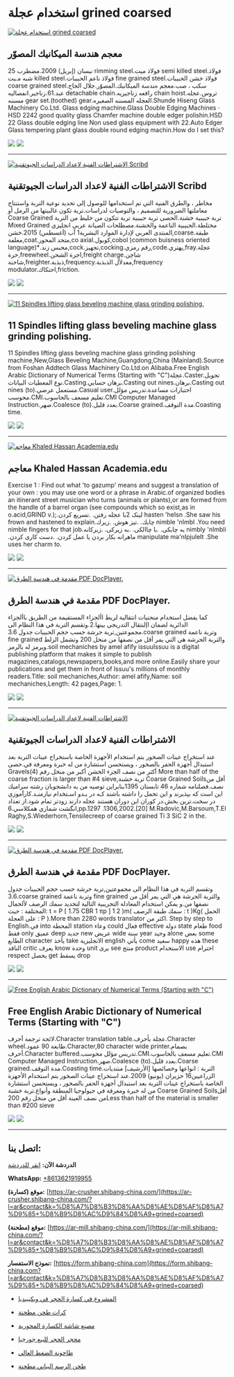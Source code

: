 # استخدام عجلة grined coarsed

<a href="https://swt.shibang-china.com/?l=ar&img&k=%D8%A7%D8%B3%D8%AA%D8%AE%D8%AF%D8%A7%D9%85+%D8%B9%D8%AC%D9%84%D8%A9+grined+coarsed" target="_blank">![استخدام عجلة grined coarsed](http://static.shibang-china.com/all-800x300/801.jpg)</a>

## معجم هندسة الميكانيك المصوّر
25 نيسان (إبريل) 2009.ﻣﻀﻄﺮب rimming steel.ﻓﻮﻻذ ﻣﻴﺖ semi killed steel.ﻓﻮﻻذ ﺷﺒﻪ ﻣ.ﻴﺖ killed steel.ﻓﻮﻻذ ﻧﺎﻋﻢ اﻟﺤﺒﻴﺒﺎت fine grained steel.ﻓﻮﻻذ ﺧﺸﻦ اﻟﺤﺒﻴﺒﺎت coarse grained steel.ﺳﻜﺐ ، ﺻﺐ.ﻣﻌﺠﻢ هﻨﺪﺳﺔ اﻟﻤﻴﻜﺎﻧﻴﻚ.اﻟﻤﺼﻮّر.ﺟﻼل اﻟﺤﺎج ﻋﺒﺪ.61.زﻧﺎﺟﻴﺮ.اﻧﻔﺼﺎﻟﻴﻪ detachable chain.راﻓﻌﻪ زﻧﺎﺟﻴﺮﻳﻪ chain hoist.ﺗﺮوس.ﻋﺠﻠﻪ ﻣﺴﻨﻨﻪ gear set.(toothed) gear.اﻟﻌﺠﻠﻪ اﻟﻤﺴﻨﻨﻪ اﻟﺼﻐﻴﺮﻩ.Shunde Hiseng Glass Machinery Co.Ltd. Glass edging machine.Glass Double Edging Machines &middot; HSD 2242 good quality glass Chamfer machine double edger polishin.HSD 22 Glass double edging line Non used glass equipment with 22.Auto Edger Glass tempering plant glass double round edging machin.How do I set this?


<a href="https://whatsapp.shibangsoft.com/WhatsApp.php" target="_blank" title="WhatsApp">![](http://static.shibang-china.com/icon/whatsapp.png)</a> <a href="https://swt.shibang-china.com/?l=ar&icon&k=%D8%A7%D8%B3%D8%AA%D8%AE%D8%AF%D8%A7%D9%85+%D8%B9%D8%AC%D9%84%D8%A9+grined+coarsed" target="_blank">![](http://static.shibang-china.com/icon/chat-ar.png)</a>

---

<a href="https://swt.shibang-china.com/?l=ar&img&k=%D8%A7%D8%B3%D8%AA%D8%AE%D8%AF%D8%A7%D9%85+%D8%B9%D8%AC%D9%84%D8%A9+grined+coarsed" target="_blank">![الاشتراطات الفنية لاعداد الدراسات الجيوتقنية Scribd](http://static.shibang-china.com/all-800x300/1436.jpg)</a>

## الاشتراطات الفنية لاعداد الدراسات الجيوتقنية Scribd
مخاطر ، والطرق الفنية التي تم استخدامها للوصول إلى تحديد نوعية التربة واستنتاج معاملتها الضرورية للتصميم ، والتوصيات لدراسات.تربة تكون غالبيتها من الرمل أو Coarse Grained تربة حبيبية خشنة.الحصى تربة حبيبية تربة تتكون من خليط من التربة Mixed Grained مختلطة.الحبيبية الناعمة والخشنة.مصطلحات الصيانة عربي انجليزي المنتدى العربي لإدارة الموارد البشرية1 آب (أغسطس) 2015.خشن,coarse.طبقة مغلفة,coat.متحد المحور,co axial.كوبول,cobol )common buisness oriented language)*.محبس زند,cock.تجهيز,cocking.رقم رمزي,code.يهتري,fray.عجلة حرة,freewheel.اجرة الشحن,freight charge.شاحِن شاحنة,freighter.ذبذبة,frequency.معدلأل الذبذبة,frequency modulator.احتكاك,friction.


<a href="https://whatsapp.shibangsoft.com/WhatsApp.php" target="_blank" title="WhatsApp">![](http://static.shibang-china.com/icon/whatsapp.png)</a> <a href="https://swt.shibang-china.com/?l=ar&icon&k=%D8%A7%D8%B3%D8%AA%D8%AE%D8%AF%D8%A7%D9%85+%D8%B9%D8%AC%D9%84%D8%A9+grined+coarsed" target="_blank">![](http://static.shibang-china.com/icon/chat-ar.png)</a>

---

<a href="https://swt.shibang-china.com/?l=ar&img&k=%D8%A7%D8%B3%D8%AA%D8%AE%D8%AF%D8%A7%D9%85+%D8%B9%D8%AC%D9%84%D8%A9+grined+coarsed" target="_blank">![11 Spindles lifting glass beveling machine glass grinding polishing.](http://static.shibang-china.com/all-800x300/14.jpg)</a>

## 11 Spindles lifting glass beveling machine glass grinding polishing.
11 Spindles lifting glass beveling machine glass grinding polishing machine,New,Glass Beveling Machine,Guangdong,China (Mainland).Source from Foshan Addtech Glass Machinery Co.Ltd.on Alibaba.Free English Arabic Dictionary of Numerical Terms (Starting with &quot;C&quot;)عجلة.Caster.تحويل نوع المعطيات البيانات.Casting.برهان حسابي.Casting out nines.برهان.Casting out nines (to).مستعمل عرضي.Casual user.اختبارات مساعدة.تدريس مؤلل محوسب.CMI.تعليم مسعف بالحاسوب.CMI Computer Managed Instruction.صهر.Coalesce (to).بعدد قليل.Coarse grained.مدة التوقف.Coasting time.


<a href="https://whatsapp.shibangsoft.com/WhatsApp.php" target="_blank" title="WhatsApp">![](http://static.shibang-china.com/icon/whatsapp.png)</a> <a href="https://swt.shibang-china.com/?l=ar&icon&k=%D8%A7%D8%B3%D8%AA%D8%AE%D8%AF%D8%A7%D9%85+%D8%B9%D8%AC%D9%84%D8%A9+grined+coarsed" target="_blank">![](http://static.shibang-china.com/icon/chat-ar.png)</a>

---

<a href="https://swt.shibang-china.com/?l=ar&img&k=%D8%A7%D8%B3%D8%AA%D8%AE%D8%AF%D8%A7%D9%85+%D8%B9%D8%AC%D9%84%D8%A9+grined+coarsed" target="_blank">![معاجم Khaled Hassan Academia.edu](http://static.shibang-china.com/all-800x300/764.jpg)</a>

## معاجم Khaled Hassan Academia.edu
Exercise 1 : Find out what &#39;to gazump&#39; means and suggest a translation of your own : you may use one word or a phrase in Arabic.of organized bodies an itinerant street musician who turns (animals or plants),or are formed from the handle of a barrel organ (see compounds which so exist,as in o.acid,GRIND v.);.لینک 2با عجله رفتن. .تسریع کردن hasten &#39;heIsn .She saw his frown and hastened to explain.چابك. .تیز هوش. .زیرك nimble &#39;nImbl .You need nimble fingers for that job.به چابکی. .با چاالکی. .به زیرکی. .زیرکانه nimbly &#39;nImbli .ماهرانه بکار بردن یا عمل کردن. .دست کاری کردن manipulate mә&#39;nIpjuleIt .She uses her charm to.


<a href="https://whatsapp.shibangsoft.com/WhatsApp.php" target="_blank" title="WhatsApp">![](http://static.shibang-china.com/icon/whatsapp.png)</a> <a href="https://swt.shibang-china.com/?l=ar&icon&k=%D8%A7%D8%B3%D8%AA%D8%AE%D8%AF%D8%A7%D9%85+%D8%B9%D8%AC%D9%84%D8%A9+grined+coarsed" target="_blank">![](http://static.shibang-china.com/icon/chat-ar.png)</a>

---

<a href="https://swt.shibang-china.com/?l=ar&img&k=%D8%A7%D8%B3%D8%AA%D8%AE%D8%AF%D8%A7%D9%85+%D8%B9%D8%AC%D9%84%D8%A9+grined+coarsed" target="_blank">![مقدمة في هندسة الطرق PDF DocPlayer.](http://static.shibang-china.com/all-800x300/1385.jpg)</a>

## مقدمة في هندسة الطرق PDF DocPlayer.
كما يفضل استخدام منحنيات انتقالية لربط األجزاء المستقيمة من الطريق باألجزاء الدائرية لضمان اإلنتقال التدريجي بينها.2.وتقسم التربة في هذا النظام الى مجموعتين,تربة حرشة حسب حجم الحبيبات جدول 3.6.coarse grained وتربة ناعمة fine grained والتربة الحرشة هي التي يمر أقل من نصفها من منخل 200 وتشمل الزلط ويرمز له بالرمز.soil mechaniches by amel afify issuuIssuu is a digital publishing platform that makes it simple to publish magazines,catalogs,newspapers,books,and more online.Easily share your publications and get them in front of Issuu&#39;s millions of monthly readers.Title: soil mechaniches,Author: amel afify,Name: soil mechaniches,Length: 42 pages,Page: 1.


<a href="https://whatsapp.shibangsoft.com/WhatsApp.php" target="_blank" title="WhatsApp">![](http://static.shibang-china.com/icon/whatsapp.png)</a> <a href="https://swt.shibang-china.com/?l=ar&icon&k=%D8%A7%D8%B3%D8%AA%D8%AE%D8%AF%D8%A7%D9%85+%D8%B9%D8%AC%D9%84%D8%A9+grined+coarsed" target="_blank">![](http://static.shibang-china.com/icon/chat-ar.png)</a>

---

<a href="https://swt.shibang-china.com/?l=ar&img&k=%D8%A7%D8%B3%D8%AA%D8%AE%D8%AF%D8%A7%D9%85+%D8%B9%D8%AC%D9%84%D8%A9+grined+coarsed" target="_blank">![الاشتراطات الفنية لاعداد الدراسات الجيوتقنية](http://static.shibang-china.com/all-800x300/743.jpg)</a>

## الاشتراطات الفنية لاعداد الدراسات الجيوتقنية
عند استخراج عينات الصخور يتم استخدام الأجهزة الخاصة باستخراج عينات التربة بعد استبدال أجهزة الحفر بالصخور ، ويستحسن استشارة من له خبرة ومعرفة في.حصى Gravelsأكثر من نصف الجزء الخشن أكبر من منخل رقم (4) More than half of the coarse fraction is larger than #4 sieve,تربة خشنة Coarse Grained Soilsأقل من نصف.فصلنامه شماره 46 تابستان 1395ﺑﻨﺎﺑﺮاﻳﻦ ﺗﻮﺻﻴﻪ ﻣﻦ ﺑﻪ داﻧﺸﺠﻮﻳﺎن رﺷﺘﻪ ﺳﺮاﻣﻴﻚ اﻳﻦ اﺳﺖ ﻛﻪ ﺑﭙﺬﻳﺮﻧﺪ و اﻳﻦ ﺗﺤﻤﻞ را داﺷﺘﻪ ﺑﺎﺷﻨﺪ ﻛـﻪ در ﺑـﺪو اﺳـﺘﺨﺪام ﻧﻴﺎزﻣﻨـﺪ.ﻛﺎرآﻣﻮزي در ﺳﺨﺖ.ﺗﺮﻳﻦ ﺑﺨﺶ.در ﻛﻮران اﻳﻦ دوران ﻫﺴﺘﻨﺪ ﻋﺠﻠﻪ دارﻧﺪ زودﺗﺮ ﺗﻤﺎم ﺷﻮد.از ﺗﻌﺪاد اﻧﮕﺸﺖ ﺷﻤﺎري ﻫﻤﻜﻼﺳﻲ.6,pp.1297 .1306,2002.[20] M.Radovic,M.Barsoum,T.El Raghy,S.Wiederhorn,Tensilecreep of coarse grained Ti 3 SiC 2 in the.


<a href="https://whatsapp.shibangsoft.com/WhatsApp.php" target="_blank" title="WhatsApp">![](http://static.shibang-china.com/icon/whatsapp.png)</a> <a href="https://swt.shibang-china.com/?l=ar&icon&k=%D8%A7%D8%B3%D8%AA%D8%AE%D8%AF%D8%A7%D9%85+%D8%B9%D8%AC%D9%84%D8%A9+grined+coarsed" target="_blank">![](http://static.shibang-china.com/icon/chat-ar.png)</a>

---

<a href="https://swt.shibang-china.com/?l=ar&img&k=%D8%A7%D8%B3%D8%AA%D8%AE%D8%AF%D8%A7%D9%85+%D8%B9%D8%AC%D9%84%D8%A9+grined+coarsed" target="_blank">![مقدمة في هندسة الطرق PDF DocPlayer.](http://static.shibang-china.com/all-800x300/609.jpg)</a>

## مقدمة في هندسة الطرق PDF DocPlayer.
وتقسم التربة في هذا النظام الى مجموعتين,تربة حرشة حسب حجم الحبيبات جدول 3.6.coarse grained وتربة ناعمة fine grained والتربة الحرشة هي التي يمر أقل من نصفها من.و يمكن استخدام المعادلة التجريبية التالية لتحديد سمك الرصف لألحمال المختلفة : حيث: t = P [ 1.75 CBR 1 πp ] 1 2 )m( سمك طبقة الرصف : t )Kg( الحمل على العجلة : P ).More than 2280 words translator اكثر من. Step by step to English.في into المحطة station وعاء could فعال effective دولة state طعام food فقط only عميق deep جديد new عريض wide سنة year وحيد alone بعض some الطابع character يأخذ take الانجليزية english يأتي come سعيد happy هذه these الناقد critic يعرف know وحدة unit يرى see منتج product الاستخدام use احترام respect يحصل get يسقط drop


<a href="https://whatsapp.shibangsoft.com/WhatsApp.php" target="_blank" title="WhatsApp">![](http://static.shibang-china.com/icon/whatsapp.png)</a> <a href="https://swt.shibang-china.com/?l=ar&icon&k=%D8%A7%D8%B3%D8%AA%D8%AE%D8%AF%D8%A7%D9%85+%D8%B9%D8%AC%D9%84%D8%A9+grined+coarsed" target="_blank">![](http://static.shibang-china.com/icon/chat-ar.png)</a>

---

<a href="https://swt.shibang-china.com/?l=ar&img&k=%D8%A7%D8%B3%D8%AA%D8%AE%D8%AF%D8%A7%D9%85+%D8%B9%D8%AC%D9%84%D8%A9+grined+coarsed" target="_blank">![Free English Arabic Dictionary of Numerical Terms (Starting with &quot;C&quot;)](http://static.shibang-china.com/all-800x300/414.jpg)</a>

## Free English Arabic Dictionary of Numerical Terms (Starting with &quot;C&quot;)
لائحة ترجمة أحرف.Character translation table.عجلة بأحرف.Character wheel.طابعة 90 عمود.Character,80 character wide printer.بصمام أحرف.Character buffered.تدريس مؤلل محوسب.CMI.تعليم مسعف بالحاسوب.CMI Computer Managed Instruction.صهر.Coalesce (to).بعدد قليل.Coarse grained.مدة التوقف.Coasting time.التربة : انواعها وخصائصها [الأرشيف] منتديات الزراعيين16 حزيران (يونيو) 2009.عند استخراج عينات الصخور يتم استخدام الأجهزة الخاصة باستخراج عينات التربة بعد استبدال أجهزة الحفر بالصخور ، ويستحسن استشارة من له خبرة ومعرفة في جيولوجيا المنطقة وأنواع.تربة خشنة Coarse Grained Soilsأقل من نصف العينة أقل من منخل رقم 200Less than half of the material is smaller than #200 sieve


<a href="https://whatsapp.shibangsoft.com/WhatsApp.php" target="_blank" title="WhatsApp">![](http://static.shibang-china.com/icon/whatsapp.png)</a> <a href="https://swt.shibang-china.com/?l=ar&icon&k=%D8%A7%D8%B3%D8%AA%D8%AE%D8%AF%D8%A7%D9%85+%D8%B9%D8%AC%D9%84%D8%A9+grined+coarsed" target="_blank">![](http://static.shibang-china.com/icon/chat-ar.png)</a>

---
## اتصل بنا:

**الدردشة الآن:** [انقر للدردشة](https://swt.shibang-china.com?l=ar&contact&k=%D8%A7%D8%B3%D8%AA%D8%AE%D8%AF%D8%A7%D9%85+%D8%B9%D8%AC%D9%84%D8%A9+grined+coarsed)

**WhatsApp:**  [+8613621919955](https://whatsapp.shibangsoft.com/WhatsApp.php)

**موقع (كسارة):** [https://ar-crusher.shibang-china.com/](https://ar-crusher.shibang-china.com/?l=ar&contact&k=%D8%A7%D8%B3%D8%AA%D8%AE%D8%AF%D8%A7%D9%85+%D8%B9%D8%AC%D9%84%D8%A9+grined+coarsed)

**موقع (مطحنة):** [https://ar-mill.shibang-china.com/](https://ar-mill.shibang-china.com/?l=ar&contact&k=%D8%A7%D8%B3%D8%AA%D8%AE%D8%AF%D8%A7%D9%85+%D8%B9%D8%AC%D9%84%D8%A9+grined+coarsed)

**نموذج الاستفسار:** [https://form.shibang-china.com](https://form.shibang-china.com?l=ar&contact&k=%D8%A7%D8%B3%D8%AA%D8%AE%D8%AF%D8%A7%D9%85+%D8%B9%D8%AC%D9%84%D8%A9+grined+coarsed)

* [المشروع في كسارة الحجر في ويكيبيديا](../27/%D8%A7%D9%84%D9%85%D8%B4%D8%B1%D9%88%D8%B9%20%D9%81%D9%8A%20%D9%83%D8%B3%D8%A7%D8%B1%D8%A9%20%D8%A7%D9%84%D8%AD%D8%AC%D8%B1%20%D9%81%D9%8A%20%D9%88%D9%8A%D9%83%D9%8A%D8%A8%D9%8A%D8%AF%D9%8A%D8%A7.md)

* [كرات طحن مطحنة](../27/%D9%83%D8%B1%D8%A7%D8%AA%20%D8%B7%D8%AD%D9%86%20%D9%85%D8%B7%D8%AD%D9%86%D8%A9.md)

* [مصنع شاشة الكسارة المحورية](../29/%D9%85%D8%B5%D9%86%D8%B9%20%D8%B4%D8%A7%D8%B4%D8%A9%20%D8%A7%D9%84%D9%83%D8%B3%D8%A7%D8%B1%D8%A9%20%D8%A7%D9%84%D9%85%D8%AD%D9%88%D8%B1%D9%8A%D8%A9.md)

* [محجر الحجر للبيع جورجيا](../26/%D9%85%D8%AD%D8%AC%D8%B1%20%D8%A7%D9%84%D8%AD%D8%AC%D8%B1%20%D9%84%D9%84%D8%A8%D9%8A%D8%B9%20%D8%AC%D9%88%D8%B1%D8%AC%D9%8A%D8%A7.md)

* [طاحونة الضغط العالي](../30/%D8%B7%D8%A7%D8%AD%D9%88%D9%86%D8%A9%20%D8%A7%D9%84%D8%B6%D8%BA%D8%B7%20%D8%A7%D9%84%D8%B9%D8%A7%D9%84%D9%8A.md)

* [طحن الرسم البياني مطحنة](../27/%D8%B7%D8%AD%D9%86%20%D8%A7%D9%84%D8%B1%D8%B3%D9%85%20%D8%A7%D9%84%D8%A8%D9%8A%D8%A7%D9%86%D9%8A%20%D9%85%D8%B7%D8%AD%D9%86%D8%A9.md)